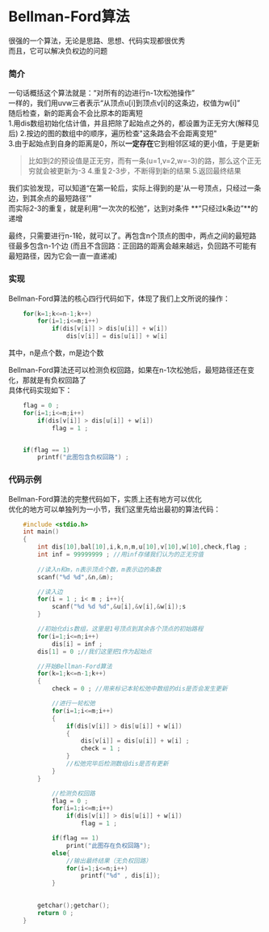 # Bellman-Ford算法
很强的一个算法，无论是思路、思想、代码实现都很优秀  
而且，它可以解决负权边的问题    

### 简介
一句话概括这个算法就是：“对所有的边进行n-1次松弛操作”   
一样的，我们用uvw三者表示“从顶点u[i]到顶点v[i]的这条边，权值为w[i]”     
随后检查，新的距离会不会比原本的距离短  
1.用dis数组初始化估计值，并且把除了起始点之外的，都设置为正无穷大(解释见后)
2.按边的图的数组中的顺序，遍历检查"这条路会不会距离变短"    
3.由于起始点到自身的距离是0，所以**一定存在**它到相邻区域的更小值，于是更新 
>比如到2的预设值是正无穷，而有一条(u=1,v=2,w=-3)的路，那么这个正无穷就会被更新为-3
4.重复2-3步，不断得到新的结果
5.返回最终结果  

我们实验发现，可以知道“在第一轮后，实际上得到的是'从一号顶点，只经过一条边，到其余点的最短路径'”    
而实际2-3的重复，就是利用“一次次的松弛”，达到对条件 **“只经过k条边”**的递增 

最终，只需要进行n-1轮，就可以了。再包含n个顶点的图中，两点之间的最短路径最多包含n-1个边 
(而且不含回路：正回路的距离会越来越远，负回路不可能有最短路径，因为它会一直一直递减)    

### 实现    
Bellman-Ford算法的核心四行代码如下，体现了我们上文所说的操作：  
```C
    for(k=1;k<=n-1;k++)
        for(i=1;i<=m;i++)
            if(dis[v[i]] > dis[u[i]] + w[i])
                dis[v[i]] = dis[u[i]] + w[i]
```     
其中，n是点个数，m是边个数      

Bellman-Ford算法还可以检测负权回路，如果在n-1次松弛后，最短路径还在变化，那就是有负权回路了     
具体代码实现如下：  
```C
    flag = 0 ;
    for(i=1;i<=m;i++)
        if(dis[v[i]] > dis[u[i]] + w[i])
            flag = 1 ;


    if(flag == 1)
        printf("此图包含负权回路") ;
```

### 代码示例
Bellman-Ford算法的完整代码如下，实质上还有地方可以优化  
优化的地方可以单独列为一小节，我们这里先给出最初的算法代码：    
```C
    #include <stdio.h>
    int main()
    {
        int dis[10],bal[10],i,k,n,m,u[10],v[10],w[10],check,flag ; 
        int inf = 99999999 ; //用inf存储我们认为的正无穷值 
        
        //读入n和m，n表示顶点个数，m表示边的条数    
        scanf("%d %d",&n,&m);

        //读入边
        for(i = 1 ; i< m ; i++){
            scanf("%d %d %d",&u[i],&v[i],&w[i]);s
        }

        //初始化dis数组，这里是1号顶点到其余各个顶点的初始路程  
        for(i=1;i<=n;i++)
            dis[i] = inf ;
        dis[1] = 0 ;//我们这里把1作为起始点

        //开始Bellman-Ford算法
        for(k=1;k<=n-1;k++)
        {
            check = 0 ; //用来标记本轮松弛中数组的dis是否会发生更新

            //进行一轮松弛
            for(i=1;i<=m;i++)
            {
                if(dis[v[i]] > dis[u[i]] + w[i])
                {
                    dis[v[i]] = dis[u[i]] + w[i] ;
                    check = 1 ;
                }
                //松弛完毕后检测数组dis是否有更新
            }
        }

            //检测负权回路
            flag = 0 ;
            for(i=1;i<=m;i++)
                if(dis[v[i]] > dis[u[i]] + w[i])
                    flag = 1 ;

            if(flag == 1)
                print("此图存在负权回路");
            else{
                //输出最终结果（无负权回路）
                for(i=1;i<=n;i++)
                    printf("%d" , dis[i]);
            }
        

        getchar();getchar();
        return 0 ;
    }
```